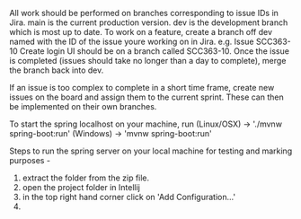 All work should be performed on branches corresponding to issue IDs in Jira.
main is the current production version.
dev is the development branch which is most up to date. To work on a feature, create a branch off dev named with the ID
of the issue youre working on in Jira. e.g. Issue SCC363-10 Create login UI should be on a branch called SCC363-10. Once
the issue is completed (issues should take no longer than a day to complete), merge the branch back into dev.

If an issue is too complex to complete in a short time frame, create new issues on the board and assign them to the current
sprint. These can then be implemented on their own branches.

To start the spring localhost on your machine, run (Linux/OSX) -> './mvnw spring-boot:run' (Windows) -> 'mvnw spring-boot:run'

Steps to run the spring server on your local machine for testing and marking purposes - 
1. extract the folder from the zip file.
2. open the project folder in Intellij
3. in the top right hand corner click on 'Add Configuration...'
4. 
